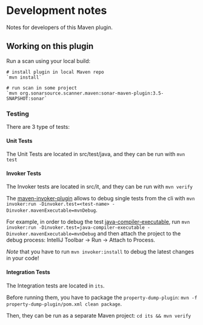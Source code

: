 Development notes
=================

Notes for developers of this Maven plugin.

Working on this plugin
----------------------

Run a scan using your local build:

    # install plugin in local Maven repo
    `mvn install`

    # run scan in some project
    `mvn org.sonarsource.scanner.maven:sonar-maven-plugin:3.5-SNAPSHOT:sonar`

### Testing

There are 3 type of tests:

#### Unit Tests
The Unit Tests are located in src/test/java, and they can be run with `mvn test`

#### Invoker Tests
The Invoker tests are located in src/it, and they can be run with `mvn verify`

The [maven-invoker-plugin](https://maven.apache.org/plugins/maven-invoker-plugin/) allows to debug single tests from the cli with `mvn invoker:run -Dinvoker.test=<test-name> -Dinvoker.mavenExecutable=mvnDebug`.

For example, in order to debug the test [java-compiler-executable](src/it/java-compiler-executable), run `mvn invoker:run -Dinvoker.test=java-compiler-executable -Dinvoker.mavenExecutable=mvnDebug` and then attach the project to the debug process: IntelliJ Toolbar -> Run -> Attach to Process.

*Note* that you have to run `mvn invoker:install` to debug the latest changes in your code!

#### Integration Tests
The Integration tests are located in `its`.

Before running them, you have to package the `property-dump-plugin`: `mvn -f property-dump-plugin/pom.xml clean package`. 

Then, they can be run as a separate Maven project: `cd its && mvn verify`
